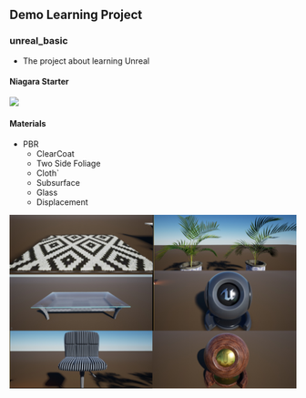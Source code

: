 ## Demo Learning Project

### unreal_basic
* The project about learning Unreal

#### Niagara Starter
![](https://github.com/aaronmack/demo-learning-project/blob/master/unreal_basic/Screenshots/niagara_starter.gif?raw=true)

#### Materials
* PBR
  * ClearCoat
  * Two Side Foliage
  * Cloth`
  * Subsurface
  * Glass
  * Displacement

![](https://github.com/aaronmack/demo-learning-project/blob/master/unreal_basic/Screenshots/MaterialsLearning.jpg?raw=true)